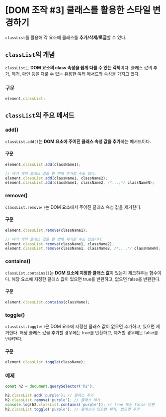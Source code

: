 # [DOM 조작 #3] 클래스를 활용한 스타일 변경하기

`classList`를 활용해 각 요소에 클래스를 **추가/삭제/토글**할 수 있다.

## `classList`의 개념

`classList`는 **DOM 요소의 class 속성을 쉽게 다룰 수 있는 객체**이다. 클래스 값의 추가, 제거, 확인 등을 다룰 수 있는 유용한 여러 메서드와 속성을 가지고 있다.

### 구문

```javascript
element.classList;
```

## `classList`의 주요 메서드

### add()

`classList.add()`는 **DOM 요소에 주어진 클래스 속성 값을 추가**하는 메서드이다.

#### 구문

```javascript
element.classList.add(className1);

// 여러 개의 클래스 값을 한 번에 추가할 수도 있다.
element.classList.add(className1, className2);
element.classList.add(className1, className2, /*...,*/ classNameN);
```

### remove()

`classList.remove()`는 DOM 요소에서 주어진 클래스 속성 값을 제거한다.

#### 구문

```javascript
element.classList.remove(className1);

// 여러 개의 클래스 값을 한 번에 제거할 수도 있습니다.
element.classList.remove(className1, className2);
element.classList.remove(className1, className2, /*...,*/ classNameN);
```

### contains()

`classList.contains()`는 **DOM 요소에 지정한 클래스 값**이 있는지 체크햐주는 함수이다. 해당 요소에 지정한 클래스 값이 있으면 true를 반환하고, 없으면 false를 반환한다.

#### 구문

```javascript
element.classList.contains(className);
```

### toggle()

`classList.toggle()`은 DOM 요소에 지정한 클래스 값이 없으면 추가하고, 있으면 제거한다. 해당 클래스 값을 추가할 경우에는 true를 반환하고, 제거할 경우에는 false를 반환한다.

#### 구문

```javascript
element.classList.toggle(className);
```

### 예제

```javascript
const h2 = document.querySelector('h2');

h2.classList.add('purple'); // 클래스 추가
h2.classList.remove('purple'); // 클래스 제거
console.log(h2.classList.contains('purple')); // true 또는 false 반환
h2.classList.toggle('purple'); // 클래스가 있으면 제거, 없으면 추가
```
